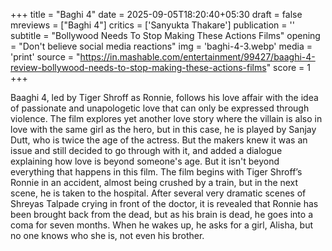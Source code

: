 +++
title = "Baghi 4"
date = 2025-09-05T18:20:40+05:30
draft = false
mreviews = ["Baghi 4"]
critics = ['Sanyukta Thakare']
publication = ''
subtitle = "Bollywood Needs To Stop Making These Actions Films"
opening = "Don't believe social media reactions"
img = 'baghi-4-3.webp'
media = 'print'
source = "https://in.mashable.com/entertainment/99427/baaghi-4-review-bollywood-needs-to-stop-making-these-actions-films"
score = 1
+++

Baaghi 4, led by Tiger Shroff as Ronnie, follows his love affair with the idea of passionate and unapologetic love that can only be expressed through violence. The film explores yet another love story where the villain is also in love with the same girl as the hero, but in this case, he is played by Sanjay Dutt, who is twice the age of the actress. But the makers knew it was an issue and still decided to go through with it, and added a dialogue explaining how love is beyond someone's age. But it isn't beyond everything that happens in this film. The film begins with Tiger Shroff’s Ronnie in an accident, almost being crushed by a train, but in the next scene, he is taken to the hospital. After several very dramatic scenes of Shreyas Talpade crying in front of the doctor, it is revealed that Ronnie has been brought back from the dead, but as his brain is dead, he goes into a coma for seven months. When he wakes up, he asks for a girl, Alisha, but no one knows who she is, not even his brother.
